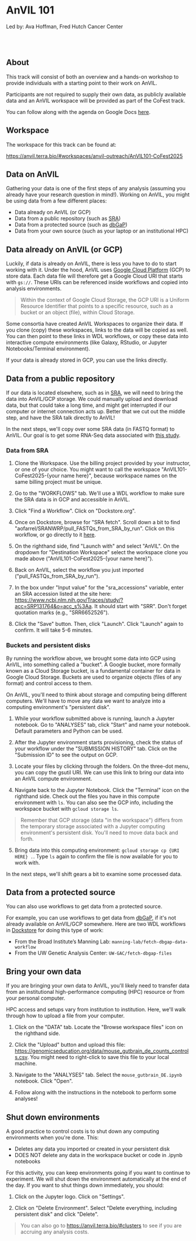 # AnVIL 101

Led by: Ava Hoffman, Fred Hutch Cancer Center

<br><br>

## About

This track will consist of both an overview and a hands-on workshop to provide individuals with a starting point to their work on AnVIL.

Participants are not required to supply their own data, as publicly available data and an AnVIL workspace will be provided as part of the CoFest track.

You can follow along with the agenda on Google Docs [here](https://docs.google.com/document/d/1xnnZTpxBy3WCqIBHTG6QtFNWnBa42RZxCeyxNGibE6o/edit?tab=t.0).

## Workspace

The workspace for this track can be found at: 

https://anvil.terra.bio/#workspaces/anvil-outreach/AnVIL101-CoFest2025 

## Data on AnVIL

Gathering your data is one of the first steps of any analysis (assuming you already have your research question in mind!). Working on AnVIL, you might be using data from a few different places:

- Data already on AnVIL (or GCP)
- Data from a public repository (such as [SRA](https://www.ncbi.nlm.nih.gov/sra))
- Data from a protected source (such as [dbGaP](https://dbgap.ncbi.nlm.nih.gov/home))
- Data from your own source (such as your laptop or an institutional HPC)

<!-- schematic of data sources -->

## Data already on AnVIL (or GCP)

Luckily, if data is already on AnVIL, there is less you have to do to start working with it. Under the hood, AnVIL uses [Google Cloud Platform](https://cloud.google.com/) (GCP) to store data. Each data file will therefore get a Google Cloud URI that starts with `gs://`. These URIs can be referenced inside workflows and copied into analysis environments.

> Within the context of Google Cloud Storage, the GCP URI is a Uniform Resource Identifier that points to a specific resource, such as a bucket or an object (file), within Cloud Storage.

Some consortia have created AnVIL Workspaces to organize their data. If you clone (copy) these workspaces, links to the data will be copied as well. You can then point to these links in WDL workflows, or copy these data into interactive compute environments (like Galaxy, RStudio, or Jupyter Notebooks/Terminal environment).

If your data is already stored in GCP, you can use the links directly.

## Data from a public repository

If our data is located elsewhere, such as in [SRA](https://www.ncbi.nlm.nih.gov/sra), we will need to bring the data into AnVIL/GCP storage. We could manually upload and download data, but that could take a long time, and might get interrupted if our computer or internet connection acts up. Better that we cut out the middle step, and have the SRA talk directly to AnVIL!

In the next steps, we'll copy over some SRA data (in FASTQ format) to AnVIL. Our goal is to get some RNA-Seq data associated with [this study](https://pubmed.ncbi.nlm.nih.gov/31150625/).

### Data from SRA

1. Clone the Workspace. Use the billing project provided by your instructor, or one of your choice. You might want to call the workspace "AnVIL101-CoFest2025-{your name here}", because workspace names on the same billing project must be unique.

2. Go to the "WORKFLOWS" tab. We'll use a WDL workflow to make sure the SRA data is in GCP and accessible in AnVIL.

3. Click "Find a Workflow". Click on "Dockstore.org". 

4. Once on Dockstore, browse for "SRA fetch". Scroll down a bit to find "aofarrel/SRANWRP/pull_FASTQs_from_SRA_by_run". Click on this workflow, or go directly to it [here](https://dockstore.org/workflows/github.com/aofarrel/SRANWRP/pull_FASTQs_from_SRA_by_run:v1.1.18?tab=info). 

5. On the righthand side, find "Launch with" and select "AnVIL". On the dropdown for "Destination Workspace" select the workspace clone you made above ("AnVIL101-CoFest2025-{your name here}").

6. Back on AnVIL, select the workflow you just imported ("pull_FASTQs_from_SRA_by_run").

7. In the box under "Input value" for the "sra_accessions" variable, enter an SRA accession listed at the site here: https://www.ncbi.nlm.nih.gov/Traces/study/?acc=SRP131764&o=acc_s%3Aa. It should start with "SRR". Don't forget quotation marks (e.g., "SRR6652526").

8. Click the "Save" button. Then, click "Launch". Click "Launch" again to confirm. It will take 5-6 minutes.

### Buckets and persistent disks

By running the workflow above, we brought some data into GCP using AnVIL, into something called a "bucket". A Google bucket, more formally known as a Cloud Storage bucket, is a fundamental container for data in Google Cloud Storage. Buckets are used to organize objects (files of any format) and control access to them.

On AnVIL, you'll need to think about storage and computing being different computers. We'll have to move any data we want to analyze into a computing environment's "persistent disk".

1. While your workflow submitted above is running, launch a Jupyter notebook. Go to "ANALYSES" tab, click "Start" and name your notebook. Default parameters and Python can be used.

2. After the Jupyter environment starts provisioning, check the status of your workflow under the "SUBMISSION HISTORY" tab. Click on the "Submission ID" to see the output on GCP.

3. Locate your files by clicking through the folders. On the three-dot menu, you can copy the gsutil URI. We can use this link to bring our data into an AnVIL compute environment.

4. Navigate back to the Jupyter Notebook. Click the "Terminal" icon on the righthand side. Check out the files you have in this compute environment with `ls`. You can also see the GCP info, including the workspace bucket with `gcloud storage ls`.

> Remember that GCP storage (data "in the workspace") differs from the temporary storage associated with a Jupyter computing environment's persistent disk. You'll need to move data back and forth.

5. Bring data into this computing environment: `gcloud storage cp {URI HERE} .`. Type `ls` again to confirm the file is now available for you to work with.

In the next steps, we'll shift gears a bit to examine some processed data.

## Data from a protected source

You can also use workflows to get data from a protected source. 

For example, you can use workflows to get data from [dbGaP](https://dbgap.ncbi.nlm.nih.gov/home), if it's not already available on AnVIL/GCP somewhere. Here are two WDL workflows in [Dockstore](https://dockstore.org/) for doing this type of work:

- From the Broad Institute’s Manning Lab: `manning-lab/fetch-dbgap-data-workflow`
- From the UW Genetic Analysis Center: `UW-GAC/fetch-dbgap-files`

## Bring your own data

If you are bringing your own data to AnVIL, you'll likely need to transfer data from an institutional high-performance computing (HPC) resource or from your personal computer.

HPC access and setups vary from institution to institution. Here, we'll walk through how to upload a file from your computer. 

1. Click on the "DATA" tab. Locate the "Browse workspace files" icon on the righthand side.

2. Click the "Upload" button and upload this file: https://genomicseducation.org/data/mouse_gutbrain_de_counts_controls.csv. You might need to right-click to save this file to your local machine.

3. Navigate to the "ANALYSES" tab. Select the `mouse_gutbrain_DE.ipynb` notebook. Click "Open".

4. Follow along with the instructions in the notebook to perform some analyses!

## Shut down environments

A good practice to control costs is to shut down any computing environments when you're done. This:

- Deletes any data you imported or created in your persistent disk
- DOES NOT delete any data in the workspace bucket or code in .ipynb notebooks

For this activity, you can keep environments going if you want to continue to experiment. We will shut down the environment automatically at the end of the day. If you want to shut things down immediately, you should:

1. Click on the Jupyter logo. Click on "Settings".

2. Click on "Delete Environment". Select "Delete everything, including persistent disk" and click "Delete".

> You can also go to https://anvil.terra.bio/#clusters to see if you are accruing any analysis costs.

